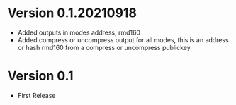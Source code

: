 # Version 0.1.20210918
- Added outputs in modes address, rmd160
- Added compress or uncompress output for all modes, this is an address or hash rmd160 from a compress or uncompress publickey

# Version 0.1
- First Release
